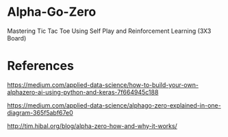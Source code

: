 # Alpha-Go-Zero
Mastering Tic Tac Toe Using Self Play and Reinforcement Learning (3X3 Board)



# References
https://medium.com/applied-data-science/how-to-build-your-own-alphazero-ai-using-python-and-keras-7f664945c188

https://medium.com/applied-data-science/alphago-zero-explained-in-one-diagram-365f5abf67e0

http://tim.hibal.org/blog/alpha-zero-how-and-why-it-works/
